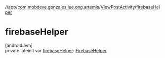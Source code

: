 //[app](../../../index.md)/[com.mobdeve.gonzales.lee.ong.artemis](../index.md)/[ViewPostActivity](index.md)/[firebaseHelper](firebase-helper.md)

# firebaseHelper

[androidJvm]\
private lateinit var [firebaseHelper](firebase-helper.md): [FirebaseHelper](../-firebase-helper/index.md)

